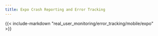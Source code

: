 ```yaml
---
title: Expo Crash Reporting and Error Tracking
---
```


{{< include-markdown "real_user_monitoring/error_tracking/mobile/expo" >}}
